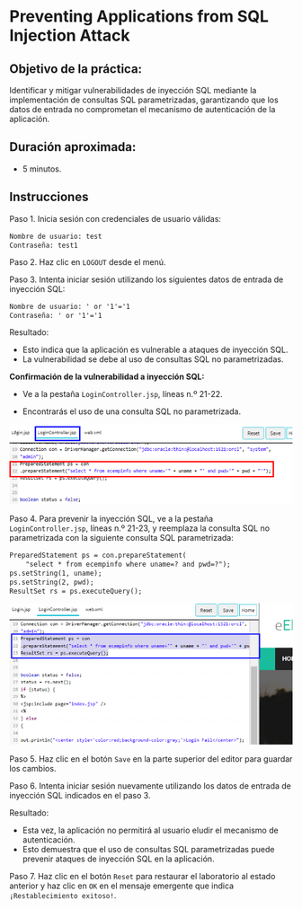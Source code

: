 # Preventing Applications from SQL Injection Attack

## Objetivo de la práctica:

Identificar y mitigar vulnerabilidades de inyección SQL mediante la implementación de consultas SQL parametrizadas, garantizando que los datos de entrada no comprometan el mecanismo de autenticación de la aplicación.

## Duración aproximada:
- 5 minutos.

## Instrucciones 

Paso 1. Inicia sesión con credenciales de usuario válidas:

    Nombre de usuario: test
    Contraseña: test1

Paso 2. Haz clic en `LOGOUT` desde el menú.

Paso 3. Intenta iniciar sesión utilizando los siguientes datos de entrada de inyección SQL:

    Nombre de usuario: ' or '1'='1
    Contraseña: ' or '1'='1

Resultado:
- Esto indica que la aplicación es vulnerable a ataques de inyección SQL.
- La vulnerabilidad se debe al uso de consultas SQL no parametrizadas.

**Confirmación de la vulnerabilidad a inyección SQL:**

- Ve a la pestaña `LoginController.jsp`, líneas n.º 21-22.

- Encontrarás el uso de una consulta SQL no parametrizada.

![imagen resultado](../ImagesLabs/img15.png)

Paso 4. Para prevenir la inyección SQL, ve a la pestaña `LoginController.jsp`, líneas n.º 21-23, y reemplaza la consulta SQL no parametrizada con la siguiente consulta SQL parametrizada:

    PreparedStatement ps = con.prepareStatement(
        "select * from ecempinfo where uname=? and pwd=?");
    ps.setString(1, uname);
    ps.setString(2, pwd);
    ResultSet rs = ps.executeQuery();

![imagen resultado](../ImagesLabs/img16.png)

Paso 5. Haz clic en el botón `Save` en la parte superior del editor para guardar los cambios.

Paso 6. Intenta iniciar sesión nuevamente utilizando los datos de entrada de inyección SQL indicados en el paso 3.

Resultado: 
- Esta vez, la aplicación no permitirá al usuario eludir el mecanismo de autenticación.
- Esto demuestra que el uso de consultas SQL parametrizadas puede prevenir ataques de inyección SQL en la aplicación.

Paso 7. Haz clic en el botón `Reset` para restaurar el laboratorio al estado anterior y haz clic en `OK` en el mensaje emergente que indica `¡Restablecimiento exitoso!`.
